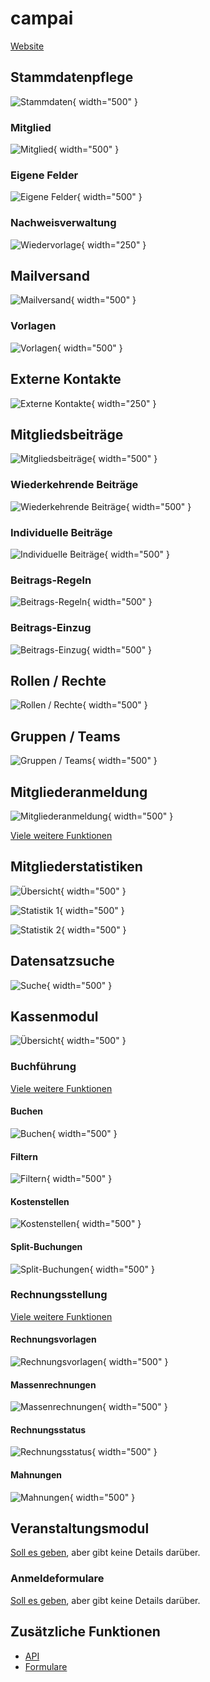 # campai

[Website](https://www.campai.com)

## Stammdatenpflege

<span style="display:none">keyword1 keyword2 keyword3</span>

![Stammdaten](assets/campai/stammdatenpflege_uebersicht.webp){ width="500" }

### Mitglied

![Mitglied](assets/campai/stammdatenpflege_mitglied.webp){ width="500" }

### Eigene Felder

![Eigene Felder](assets/campai/stammdatenpflege_eigene_felder.webp){ width="500" }

### Nachweisverwaltung

![Wiedervorlage](assets/campai/stammdatenpflege_wiedervorlage.png){ width="250" }

## Mailversand

![Mailversand](assets/campai/mailversand_uebersicht.webp){ width="500" }

### Vorlagen

![Vorlagen](assets/campai/mailversand_vorlagen.webp){ width="500" }

## Externe Kontakte

![Externe Kontakte](assets/campai/externe_kontakte_uebersicht.png){ width="250" }

## Mitgliedsbeiträge

![Mitgliedsbeiträge](assets/campai/mitgliedsbeitraege_uebersicht.webp){ width="500" }

### Wiederkehrende Beiträge

![Wiederkehrende Beiträge](assets/campai/mitgliedsbeitraege_wiederkehrend.webp){ width="500" }

### Individuelle Beiträge

![Individuelle Beiträge](assets/campai/mitgliedsbeitraege_individuell.png){ width="500" }

### Beitrags-Regeln

![Beitrags-Regeln](assets/campai/mitgliedsbeitraege_regeln.png){ width="500" }

### Beitrags-Einzug

![Beitrags-Einzug](assets/campai/mitgliedsbeitraege_einzug.png){ width="500" }

## Rollen / Rechte

![Rollen / Rechte](assets/campai/rollen_rechte.webp){ width="500" }

## Gruppen / Teams

![Gruppen / Teams](assets/campai/gruppen.webp){ width="500" }

## Mitgliederanmeldung

![Mitgliederanmeldung](assets/campai/mitgliedsantrag.webp){ width="500" }

[Viele weitere Funktionen](https://www.campai.com/funktionen/formulare)

## Mitgliederstatistiken

![Übersicht](assets/campai/stammdatenpflege_uebersicht.webp){ width="500" }

![Statistik 1](assets/campai/statistik1.webp){ width="500" }

![Statistik 2](assets/campai/statistik2.png){ width="500" }

## Datensatzsuche

![Suche](assets/campai/filter_suche.png){ width="500" }

## Kassenmodul

![Übersicht](assets/campai/kassenmodul_uebersicht.webp){ width="500" }

### Buchführung

[Viele weitere Funktionen](https://www.campai.com/funktionen/vereinsbuchhaltung)

#### Buchen

![Buchen](assets/campai/kassenmodul_buchen.webp){ width="500" }

#### Filtern

![Filtern](assets/campai/kassenmodul_filter.webp){ width="500" }

#### Kostenstellen

![Kostenstellen](assets/campai/kassenmodul_kostenstellen.webp){ width="500" }

#### Split-Buchungen

![Split-Buchungen](assets/campai/kassenmodul_split_buchungen.webp){ width="500" }

### Rechnungsstellung

[Viele weitere Funktionen](https://www.campai.com/funktionen/abrechnung-kasse)

#### Rechnungsvorlagen

![Rechnungsvorlagen](assets/campai/kassenmodul_rechnungsvorlagen.webp){ width="500" }

#### Massenrechnungen

![Massenrechnungen](assets/campai/kassenmodul_massenrechnungen.png){ width="500" }

#### Rechnungsstatus

![Rechnungsstatus](assets/campai/kassenmodul_rechnungsstatus.webp){ width="500" }

#### Mahnungen

![Mahnungen](assets/campai/kassenmodul_mahnungen.png){ width="500" }

## Veranstaltungsmodul

[Soll es geben](https://www.campai.com/funktionen/kursverwaltung), aber gibt keine Details darüber.

### Anmeldeformulare

[Soll es geben](https://www.campai.com/funktionen/kursverwaltung), aber gibt keine Details darüber.

## Zusätzliche Funktionen

- [API](https://www.campai.com/entwickler)
- [Formulare](https://www.campai.com/funktionen/formulare)
